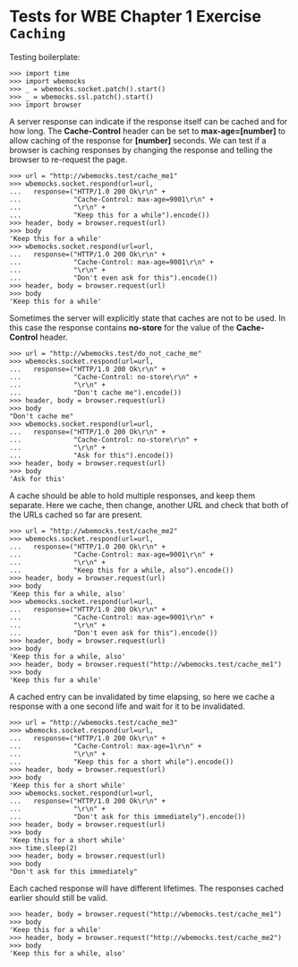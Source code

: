 Tests for WBE Chapter 1 Exercise `Caching`
==========================================

Testing boilerplate:

    >>> import time
    >>> import wbemocks
    >>> _ = wbemocks.socket.patch().start()
    >>> _ = wbemocks.ssl.patch().start()
    >>> import browser

A server response can indicate if the response itself can be cached and for how 
  long.
The __Cache-Control__ header can be set to __max-age=[number]__ to allow caching of
  the response for __[number]__ seconds.
We can test if a browser is caching responses by changing the response and 
  telling the browser to re-request the page.

    >>> url = "http://wbemocks.test/cache_me1"
    >>> wbemocks.socket.respond(url=url, 
    ...   response=("HTTP/1.0 200 Ok\r\n" +
    ...             "Cache-Control: max-age=9001\r\n" +
    ...             "\r\n" +
    ...             "Keep this for a while").encode())
    >>> header, body = browser.request(url)
    >>> body
    'Keep this for a while'
    >>> wbemocks.socket.respond(url=url, 
    ...   response=("HTTP/1.0 200 Ok\r\n" +
    ...             "Cache-Control: max-age=9001\r\n" +
    ...             "\r\n" +
    ...             "Don't even ask for this").encode())
    >>> header, body = browser.request(url)
    >>> body
    'Keep this for a while'

Sometimes the server will explicitly state that caches are not to be used.
In this case the response contains __no-store__ for the value of the 
  __Cache-Control__ header.

    >>> url = "http://wbemocks.test/do_not_cache_me"
    >>> wbemocks.socket.respond(url=url, 
    ...   response=("HTTP/1.0 200 Ok\r\n" +
    ...             "Cache-Control: no-store\r\n" +
    ...             "\r\n" +
    ...             "Don't cache me").encode())
    >>> header, body = browser.request(url)
    >>> body
    "Don't cache me"
    >>> wbemocks.socket.respond(url=url, 
    ...   response=("HTTP/1.0 200 Ok\r\n" +
    ...             "Cache-Control: no-store\r\n" +
    ...             "\r\n" +
    ...             "Ask for this").encode())
    >>> header, body = browser.request(url)
    >>> body
    'Ask for this'
    
A cache should be able to hold multiple responses, and keep them separate.
Here we cache, then change, another URL and check that both of the URLs cached
  so far are present.

    >>> url = "http://wbemocks.test/cache_me2"
    >>> wbemocks.socket.respond(url=url, 
    ...   response=("HTTP/1.0 200 Ok\r\n" +
    ...             "Cache-Control: max-age=9001\r\n" + 
    ...             "\r\n" +
    ...             "Keep this for a while, also").encode())
    >>> header, body = browser.request(url)
    >>> body
    'Keep this for a while, also'
    >>> wbemocks.socket.respond(url=url, 
    ...   response=("HTTP/1.0 200 Ok\r\n" +
    ...             "Cache-Control: max-age=9001\r\n" +
    ...             "\r\n" +
    ...             "Don't even ask for this").encode())
    >>> header, body = browser.request(url)
    >>> body
    'Keep this for a while, also'
    >>> header, body = browser.request("http://wbemocks.test/cache_me1")
    >>> body
    'Keep this for a while'
    
A cached entry can be invalidated by time elapsing, so here we cache a response
  with a one second life and wait for it to be invalidated.

    >>> url = "http://wbemocks.test/cache_me3"
    >>> wbemocks.socket.respond(url=url, 
    ...   response=("HTTP/1.0 200 Ok\r\n" +
    ...             "Cache-Control: max-age=1\r\n" + 
    ...             "\r\n" +
    ...             "Keep this for a short while").encode())
    >>> header, body = browser.request(url)
    >>> body
    'Keep this for a short while'
    >>> wbemocks.socket.respond(url=url, 
    ...   response=("HTTP/1.0 200 Ok\r\n" +
    ...             "\r\n" +
    ...             "Don't ask for this immediately").encode())
    >>> header, body = browser.request(url)
    >>> body
    'Keep this for a short while'
    >>> time.sleep(2)
    >>> header, body = browser.request(url)
    >>> body
    "Don't ask for this immediately"

Each cached response will have different lifetimes.
The responses cached earlier should still be valid.

    >>> header, body = browser.request("http://wbemocks.test/cache_me1")
    >>> body
    'Keep this for a while'
    >>> header, body = browser.request("http://wbemocks.test/cache_me2")
    >>> body
    'Keep this for a while, also'
